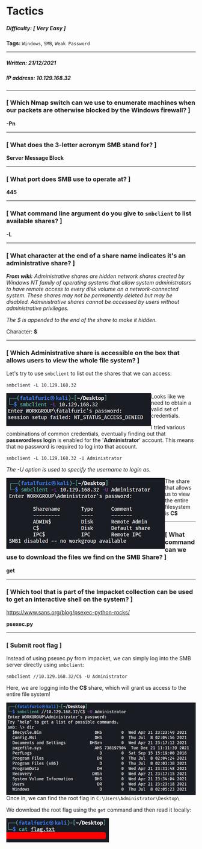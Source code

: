 # Tactics

##### Difficulty: [ Very Easy ]

**Tags:** `Windows`,  `SMB`,  `Weak Password`

---

##### Written: 21/12/2021

##### IP address: 10.129.168.32

---

### [ Which Nmap switch can we use to enumerate machines when our packets are otherwise blocked by the Windows firewall? ]

**-Pn**

---

### [ What does the 3-letter acronym SMB stand for? ]

**Server Message Block**

---

### [ What port does SMB use to operate at? ]

**445**

---

### [ What command line argument do you give to `smbclient` to list available shares? ]

**-L**

---

### [ What character at the end of a share name indicates it's an administrative share? ]

***From wiki:** Administrative shares are hidden network shares created by Windows NT family of operating systems that allow system administrators to have remote access to every disk volume on a network-connected system. These shares may not be permanently deleted but may be disabled. Administrative shares cannot be accessed by users without administrative privileges.*

*The $ is appended to the end of the share to make it hidden.* 

Character: **$**

---

### [ Which Administrative share is accessible on the box that allows users to view the whole file system? ]

Let's try to use `smbclient` to list out the shares that we can access:

```
smbclient -L 10.129.168.32
```

<img style="float: left;" src="screenshots/screenshot1.png">

Looks like we need to obtain a valid set of credentials.

I tried various combinations of common credentials, eventually finding out that **passwordless login** is enabled for the '**Administrator**' account. This means that no password is required to log into that account.

```
smbclient -L 10.129.168.32 -U Administrator
```

*The -U option is used to specify the username to login as.*

<img style="float: left;" src="screenshots/screenshot2.png">

The share that allows us to view the entire filesystem is **C$**

---

### [ What command can we use to download the files we find on the SMB Share? ]

**get**

---

### [ Which tool that is part of the Impacket collection can be used to get an interactive shell on the system? ]

https://www.sans.org/blog/psexec-python-rocks/

**psexec.py**

---

### [ Submit root flag ]

Instead of using psexec.py from impacket, we can simply log into the SMB server directly using `smbclient`:

```
smbclient //10.129.168.32/C$ -U Administrator
```

Here, we are logging into the **C$** share, which will grant us access to the entire file system!

<img style="float: left;" src="screenshots/screenshot3.png">

Once in, we can find the root flag in `C:\Users\Administrator\Desktop\`

We download the root flag using the `get` command and then read it locally:

<img style="float: left;" src="screenshots/screenshot4.png">

